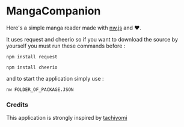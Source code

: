 # MangaCompanion

Here's a simple manga reader made with [nw.js](https://nwjs.io/) and ❤.

It uses request and cheerio so if you want to download the source by yourself you must run these commands before :

`npm install request`

`npm install cheerio`

and to start the application simply use :

`nw FOLDER_OF_PACKAGE.JSON`

### Credits

This application is strongly inspired by [tachiyomi](https://github.com/inorichi/tachiyomi)
